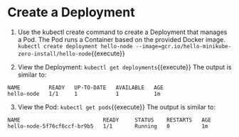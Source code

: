 # Create a Deployment

1. Use the kubectl create command to create a Deployment that manages a Pod. The Pod runs a Container based on the provided Docker image.
`kubectl create deployment hello-node --image=gcr.io/hello-minikube-zero-install/hello-node`{{execute}}

2. View the Deployment:
`kubectl get deployments`{{execute}}
The output is similar to:
```
NAME         READY   UP-TO-DATE   AVAILABLE   AGE
hello-node   1/1     1            1           1m
```

3. View the Pod:
`kubectl get pods`{{execute}}
The output is similar to:
```
NAME                          READY     STATUS    RESTARTS   AGE
hello-node-5f76cf6ccf-br9b5   1/1       Running   0          1m
```
